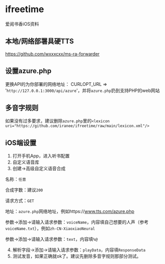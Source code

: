 # ifreetime
爱阅书香iOS资料

## 本地/网络部署具硬TTS
https://github.com/wxxxcxx/ms-ra-forwarder

## 设置azure.php
更换API的为你部署的网络地址：  CURLOPT_URL => '`http://127.0.0.1:3000/api/azure`'，并将`azure.php`扔到支持PHP的web网站

## 多音字规则
如果没有过多要求，建议删除`azure.php`里的`<lexicon uri="https://github.com/iranee/ifreetime/raw/main/lexicon.xml"/>`

## iOS端设置
1. 打开手机App，进入听书配置
2. 自定义语音库
3. 创建->高级自定义语音合成

名称：`任意`

合成字数：建议`200`

请求方式：`GET`

地址：`azure.php`网络地址，例如https://www.tts.com/azure.php

参数->添加->请输入请求参数：`voiceName`，内容填自己想要的人声（参考`voiceName.txt`），例如`zh-CN-XiaoxiaoNeural`

参数->添加->请输入请求参数：`text`，内容填`%@`

4. 解析字段->添加->请输入请求参数：`playData`，内容填`ResponseData`
5. 测试发音，如果正确就ok了。建议先删除多音字规则那部分测试。
